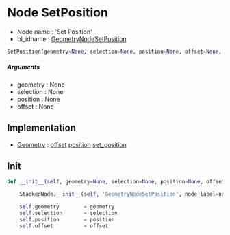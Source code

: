 # Node SetPosition

- Node name : 'Set Position'
- bl_idname : [GeometryNodeSetPosition](https://docs.blender.org/api/current/bpy.types.{bl_idname}.html)


``` python
SetPosition(geometry=None, selection=None, position=None, offset=None, node_label=None, node_color=None)
```
##### Arguments

- geometry : None
- selection : None
- position : None
- offset : None

## Implementation

- [Geometry](/docs/GeoNodes/Geometry.md) : [offset](/docs/GeoNodes/Geometry.md#offset) [position](/docs/GeoNodes/Geometry.md#position) [set_position](/docs/GeoNodes/Geometry.md#set_position)

## Init

``` python
def __init__(self, geometry=None, selection=None, position=None, offset=None, node_label=None, node_color=None):

    StackedNode.__init__(self, 'GeometryNodeSetPosition', node_label=node_label, node_color=node_color)

    self.geometry        = geometry
    self.selection       = selection
    self.position        = position
    self.offset          = offset
```
